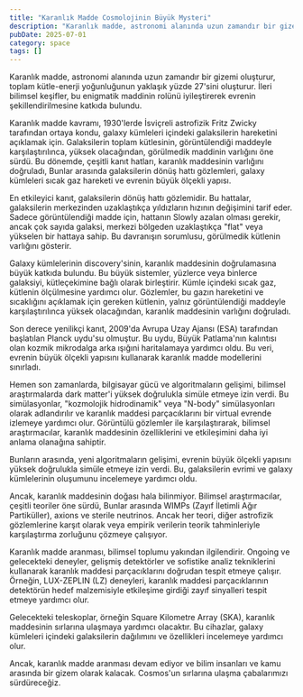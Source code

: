```yaml
---
title: "Karanlık Madde Cosmolojinin Büyük Mysteri"
description: "Karanlık madde, astronomi alanında uzun zamandır bir gizemi oluşturur, toplam kütle-enerji yoğunluğunun yaklaşık yüzde 27sini oluşturur. İleri bilims..."
pubDate: 2025-07-01
category: space
tags: []
---
```


Karanlık madde, astronomi alanında uzun zamandır bir gizemi oluşturur, toplam kütle-enerji yoğunluğunun yaklaşık yüzde 27'sini oluşturur. İleri bilimsel keşifler, bu enigmatik maddinin rolünü iyileştirerek evrenin şekillendirilmesine katkıda bulundu.

Karanlık madde kavramı, 1930'lerde İsviçreli astrofizik Fritz Zwicky tarafından ortaya kondu, galaxy kümleleri içindeki galaksilerin hareketini açıklamak için. Galaksilerin toplam kütlesinin, görüntülendiği maddeyle karşılaştırılınca, yüksek olacağından, görülmedik maddinin varlığını öne sürdü. Bu dönemde, çeşitli kanıt hatları, karanlık maddesinin varlığını doğruladı, Bunlar arasında galaksilerin dönüş hattı gözlemleri, galaxy kümleleri sıcak gaz hareketi ve evrenin büyük ölçekli yapısı.

En etkileyici kanıt, galaksilerin dönüş hattı gözlemidir. Bu hattalar, galaksilerin merkezinden uzaklaştıkça yıldızların hızının değişimini tarif eder. Sadece görüntülendiği madde için, hattanın Slowly azalan olması gerekir, ancak çok sayıda galaksi, merkezi bölgeden uzaklaştıkça "flat" veya yükselen bir hattaya sahip. Bu davranışın sorumlusu, görülmedik kütlenin varlığını gösterir.

Galaxy kümlelerinin discovery'sinin, karanlık maddesinin doğrulamasına büyük katkıda bulundu. Bu büyük sistemler, yüzlerce veya binlerce galaksiyi, kütleçekimine bağlı olarak birleştirir. Kümle içindeki sıcak gaz, kütlenin ölçülmesine yardımcı olur. Gözlemler, bu gazın hareketini ve sıcaklığını açıklamak için gereken kütlenin, yalnız görüntülendiği maddeyle karşılaştırılınca yüksek olacağından, karanlık maddesinin varlığını doğruladı.

Son derece yenilikçi kanıt, 2009'da Avrupa Uzay Ajansı (ESA) tarafından başlatılan Planck uydu'su olmuştur. Bu uydu, Büyük Patlama'nın kalıntısı olan kozmik mikrodalga arka ışığıni haritalamaya yardımcı oldu. Bu veri, evrenin büyük ölçekli yapısını kullanarak karanlık madde modellerini sınırladı.

Hemen son zamanlarda, bilgisayar gücü ve algoritmaların gelişimi, bilimsel araştırmalarda dark matter'i yüksek doğrulukla simüle etmeye izin verdi. Bu simülasyonlar, "kozmolojik hidrodinamik" veya "N-body" simülasyonları olarak adlandırılır ve karanlık maddesi parçacıklarını bir virtual evrende izlemeye yardımcı olur. Görüntülü gözlemler ile karşılaştırarak, bilimsel araştırmacılar, karanlık maddesinin özelliklerini ve etkileşimini daha iyi anlama olanağına sahiptir.

Bunların arasında, yeni algoritmaların gelişimi, evrenin büyük ölçekli yapısını yüksek doğrulukla simüle etmeye izin verdi. Bu, galaksilerin evrimi ve galaxy kümlelerinin oluşumunu incelemeye yardımcı oldu.

Ancak, karanlık maddesinin doğası hala bilinmiyor. Bilimsel araştırmacılar, çeşitli teoriler öne sürdü, Bunlar arasında WIMPs (Zayıf İletimli Ağır Partiküller), axions ve sterile neutrinos. Ancak her teori, diğer astrofizik gözlemlerine karşıt olarak veya empirik verilerin teorik tahminleriyle karşılaştırma zorluğunu çözmeye çalışıyor.

Karanlık madde aranması, bilimsel toplumu yakından ilgilendirir. Ongoing ve gelecekteki deneyler, gelişmiş detektörler ve sofistike analiz tekniklerini kullanarak karanlık maddesi parçacıklarını doğrudan tespit etmeye çalışır. Örneğin, LUX-ZEPLIN (LZ) deneyleri, karanlık maddesi parçacıklarının detektörün hedef malzemisiyle etkileşime girdiği zayıf sinyalleri tespit etmeye yardımcı olur.

Gelecekteki teleskoplar, örneğin Square Kilometre Array (SKA), karanlık maddesinin sırlarına ulaşmaya yardımcı olacaktır. Bu cihazlar, galaxy kümleleri içindeki galaksilerin dağılımını ve özellikleri incelemeye yardımcı olur.

Ancak, karanlık madde aranması devam ediyor ve bilim insanları ve kamu arasında bir gizem olarak kalacak. Cosmos'un sırlarına ulaşma çabalarımızı sürdüreceğiz.
